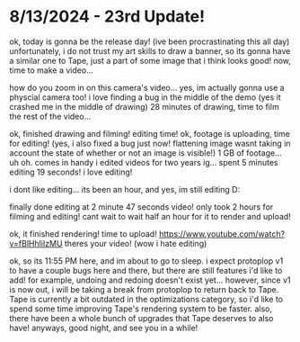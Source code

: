 # 8/13/2024 - 23rd Update!

ok, today is gonna be the release day! (ive been procrastinating this all day) unfortunately, i do not trust my art skills to draw a banner, so its gonna have a similar one to Tape, just a part of some image that i think looks good! now, time to make a video...


how do you zoom in on this camera's video... yes, im actually gonna use a physcial camera too! i love finding a bug in the middle of the demo (yes it crashed me in the middle of drawing) 28 minutes of drawing, time to film the rest of the video... 

ok, finished drawing and filming! editing time! ok, footage is uploading, time for editing! (yes, i also fixed a bug just now! flattening image wasnt taking in account the state of whether or not an image is visible!) 1 GB of footage... uh oh. comes in handy i edited videos for two years ig... spent 5 minutes editing 19 seconds! i love editing! 

i dont like editing... its been an hour, and yes, im still editing D:

finally done editing at 2 minute 47 seconds video! only took 2 hours for filming and editing! cant wait to wait half an hour for it to render and upload!

ok, it finished rendering! time to upload! https://www.youtube.com/watch?v=fBlHhliIzMU theres your video! (wow i hate editing)

ok, so its 11:55 PM here, and im about to go to sleep. i expect protoplop v1 to have a couple bugs here and there, but there are still features i'd like to add! for example, undoing and redoing doesn't exist yet... however, since v1 is now out, i will be taking a break from protoplop to return back to Tape. Tape is currently a bit outdated in the optimizations category, so i'd like to spend some time improving Tape's rendering system to be faster. also, there have been a whole bunch of upgrades that Tape deserves to also have! anyways, good night, and see you in a while!